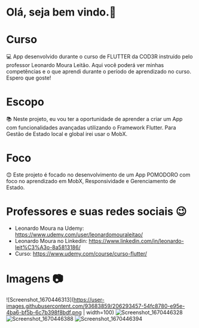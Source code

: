 # Olá, seja bem vindo.👋

# Curso
💻 App desenvolvido durante o curso de FLUTTER da COD3R instruído pelo professor Leonardo Moura Leitão. Aqui você poderá ver minhas competências e o que aprendi durante o período de aprendizado no curso. Espero que goste!

# Escopo
📚 Neste projeto, eu vou ter a oportunidade de aprender a criar um App com funcionalidades avançadas utilizando o Framework Flutter. Para Gestão de Estado local e global irei usar o MobX. 

# Foco
😊 Este projeto é focado no desenvolvimento de um App POMODORO com foco no aprendizado em MobX, Responsividade e Gerenciamento de Estado.

# Professores e suas redes sociais 😉

* Leonardo Moura na Udemy: https://www.udemy.com/user/leonardomouraleitao/
* Leonardo Moura no Linkedin: https://www.linkedin.com/in/leonardo-leit%C3%A3o-8a5813186/
* Curso: https://www.udemy.com/course/curso-flutter/

# Imagens 📷

![Screenshot_1670446313](https://user-images.githubusercontent.com/93683859/206293457-54fc8780-e95e-4ba6-bf5b-6c7b398f8bdf.png | width=100)
![Screenshot_1670446328](https://user-images.githubusercontent.com/93683859/206293462-5635f676-6ba9-4c24-8152-634f92f617bc.png)
![Screenshot_1670446388](https://user-images.githubusercontent.com/93683859/206293463-66977674-b50e-4ba4-8244-95e2dc991e72.png)
![Screenshot_1670446394](https://user-images.githubusercontent.com/93683859/206293465-7ddb106d-b96c-4261-a38c-0ce313541eaa.png)
